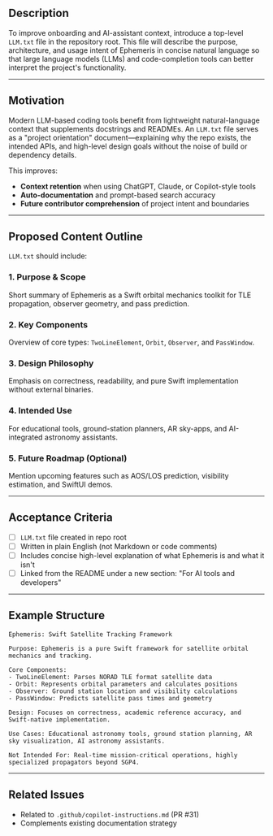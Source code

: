 ## Description

To improve onboarding and AI-assistant context, introduce a top-level `LLM.txt` file in the repository root. This file will describe the purpose, architecture, and usage intent of Ephemeris in concise natural language so that large language models (LLMs) and code-completion tools can better interpret the project's functionality.

---

## Motivation

Modern LLM-based coding tools benefit from lightweight natural-language context that supplements docstrings and READMEs. An `LLM.txt` file serves as a "project orientation" document—explaining why the repo exists, the intended APIs, and high-level design goals without the noise of build or dependency details.

This improves:
- **Context retention** when using ChatGPT, Claude, or Copilot-style tools
- **Auto-documentation** and prompt-based search accuracy
- **Future contributor comprehension** of project intent and boundaries

---

## Proposed Content Outline

`LLM.txt` should include:

### 1. Purpose & Scope
Short summary of Ephemeris as a Swift orbital mechanics toolkit for TLE propagation, observer geometry, and pass prediction.

### 2. Key Components
Overview of core types: `TwoLineElement`, `Orbit`, `Observer`, and `PassWindow`.

### 3. Design Philosophy
Emphasis on correctness, readability, and pure Swift implementation without external binaries.

### 4. Intended Use
For educational tools, ground-station planners, AR sky-apps, and AI-integrated astronomy assistants.

### 5. Future Roadmap (Optional)
Mention upcoming features such as AOS/LOS prediction, visibility estimation, and SwiftUI demos.

---

## Acceptance Criteria

- [ ] `LLM.txt` file created in repo root
- [ ] Written in plain English (not Markdown or code comments)
- [ ] Includes concise high-level explanation of what Ephemeris is and what it isn't
- [ ] Linked from the README under a new section: "For AI tools and developers"

---

## Example Structure

```
Ephemeris: Swift Satellite Tracking Framework

Purpose: Ephemeris is a pure Swift framework for satellite orbital mechanics and tracking.

Core Components:
- TwoLineElement: Parses NORAD TLE format satellite data
- Orbit: Represents orbital parameters and calculates positions
- Observer: Ground station location and visibility calculations
- PassWindow: Predicts satellite pass times and geometry

Design: Focuses on correctness, academic reference accuracy, and Swift-native implementation.

Use Cases: Educational astronomy tools, ground station planning, AR sky visualization, AI astronomy assistants.

Not Intended For: Real-time mission-critical operations, highly specialized propagators beyond SGP4.
```

---

## Related Issues

- Related to `.github/copilot-instructions.md` (PR #31)
- Complements existing documentation strategy
